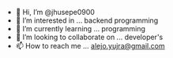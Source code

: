 - 👋 Hi, I’m @jhusepe0900
- 👀 I’m interested in ... backend programming
- 🌱 I’m currently learning ... programming
- 💞️ I’m looking to collaborate on ... developer's
- 📫 How to reach me ... alejo.yujra@gmail.com

<!---
jhusepe0900/jhusepe0900 is a ✨ special ✨ repository because its `README.md` (this file) appears on your GitHub profile.
You can click the Preview link to take a look at your changes.
--->
